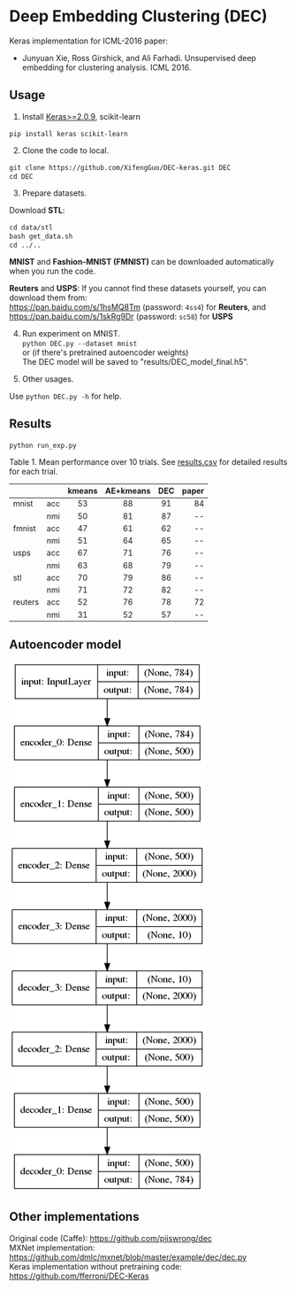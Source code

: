 # Deep Embedding Clustering (DEC)

Keras implementation for ICML-2016 paper:

* Junyuan Xie, Ross Girshick, and Ali Farhadi. Unsupervised deep embedding for clustering analysis. ICML 2016.

## Usage
1. Install [Keras>=2.0.9](https://github.com/fchollet/keras), scikit-learn  
```
pip install keras scikit-learn   
```
2. Clone the code to local.   
```
git clone https://github.com/XifengGuo/DEC-keras.git DEC
cd DEC
```
3. Prepare datasets.    

Download **STL**:
```
cd data/stl
bash get_data.sh
cd ../..
```
**MNIST** and **Fashion-MNIST (FMNIST)** can be downloaded automatically when you run the code.

**Reuters** and **USPS**: If you cannot find these datasets yourself, you can download them from:   
https://pan.baidu.com/s/1hsMQ8Tm (password: `4ss4`) for **Reuters**, and  
https://pan.baidu.com/s/1skRg9Dr (password: `sc58`) for **USPS**


4. Run experiment on MNIST.   
`python DEC.py --dataset mnist`   
or (if there's pretrained autoencoder weights)  
The DEC model will be saved to "results/DEC_model_final.h5".

5. Other usages.   

Use `python DEC.py -h` for help.

## Results

```
python run_exp.py
```
Table 1. Mean performance over 10 trials. See [results.csv](./results/exp1/results.csv) for detailed results for each trial.  

   |        |     |kmeans|AE+kmeans|  DEC  |  paper    
   :--------|:---:|:----:|:-------:|:-----:|----:
   |mnist   | acc | 53   | 88      | 91    | 84 
   |        | nmi | 50   | 81      | 87    | --
   |fmnist  | acc | 47   | 61      | 62    | --
   |        | nmi | 51   | 64      | 65    | --
   |usps    | acc | 67   | 71      | 76    | --
   |        | nmi | 63   | 68      | 79    | --
   |stl     | acc | 70   | 79      | 86    | --
   |        | nmi | 71   | 72      | 82    | --
   |reuters | acc | 52   | 76      | 78    | 72
   |        | nmi | 31   | 52      | 57    | --


## Autoencoder model

![](autoencoders.png)

## Other implementations

Original code (Caffe): https://github.com/piiswrong/dec   
MXNet implementation: https://github.com/dmlc/mxnet/blob/master/example/dec/dec.py   
Keras implementation without pretraining code: https://github.com/fferroni/DEC-Keras
